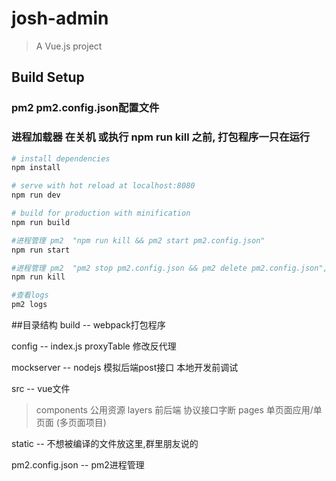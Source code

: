 # josh-admin

> A Vue.js project

## Build Setup

### pm2   pm2.config.json配置文件
### 进程加载器 在关机 或执行 npm run kill  之前, 打包程序一只在运行

``` bash
# install dependencies
npm install

# serve with hot reload at localhost:8080
npm run dev

# build for production with minification
npm run build

#进程管理 pm2  "npm run kill && pm2 start pm2.config.json"
npm run start

#进程管理 pm2  "pm2 stop pm2.config.json && pm2 delete pm2.config.json",
npm run kill

#查看logs
pm2 logs
```

##目录结构
build --  webpack打包程序

config --  index.js   proxyTable 修改反代理

mockserver -- nodejs 模拟后端post接口  本地开发前调试

src -- vue文件
> components 公用资源
> layers 前后端 协议接口字断
> pages  单页面应用/单页面   (多页面项目)

static -- 不想被编译的文件放这里,群里朋友说的

pm2.config.json -- pm2进程管理
